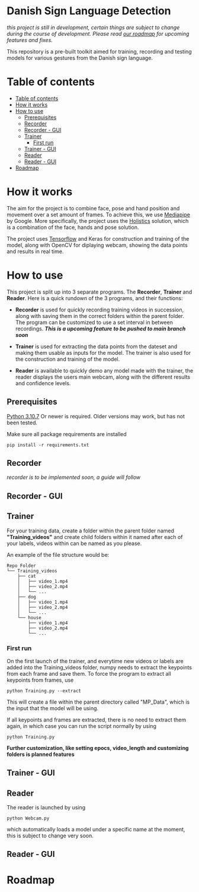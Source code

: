 
  

# Danish Sign Language Detection
*this project is still in development, certain things are subject to change during the course of development. Please read [our roadmap](#roadmap) for upcoming features and fixes.*
  
  

This repository is a pre-built toolkit aimed for training, recording and testing models for various gestures from the Danish sign language.

# Table of contents
- [Table of contents](#table-of-contents)
- [How it works](#how-it-works)
- [How to use](#how-to-use)
  * [Prerequisites](#prerequisites)
  * [Recorder](#recorder)
  * [Recorder - GUI](#recorder---gui)
  * [Trainer](#trainer)
    + [First run](#first-run)
  * [Trainer - GUI](#trainer---gui)
  * [Reader](#reader)
  * [Reader - GUI](#reader---gui)
- [Roadmap](#roadmap)


  
  
  

# How it works

The aim for the project is to combine face, pose and hand position and movement over a set amount of frames. To achieve this, we use [Mediapipe](https://google.github.io/mediapipe/) by Google. More specifically, the project uses the [Holistics](https://google.github.io/mediapipe/solutions/holistic) solution, which is a combination of the face, hands and pose solution.

The project uses [Tensorflow](https://www.tensorflow.org/) and Keras for construction and training of the model, along with OpenCV for diplaying webcam, showing the data points and results in real time.

  

# How to use

This project is split up into 3 separate programs. The **Recorder**, **Trainer** and **Reader**. Here is a quick rundown of the 3 programs, and their functions:

  

- **Recorder** is used for quickly recording training videos in succession, along with saving them in the correct folders within the parent folder. The program can be customized to use a set interval in between recordings. ***This is a upcoming feature to be pushed to main branch soon***

  

- **Trainer** is used for extracting the data points from the dateset and making them usable as inputs for the model. The trainer is also used for the construction and training of the model.

- **Reader** is available to quickly demo any model made with the trainer, the reader displays the users main webcam, along with the different results and confidence levels.

## Prerequisites
[Python 3.10.7](https://www.python.org/downloads/) Or newer is required. Older versions may work, but has not been tested.

Make sure all package requirements are installed
```
pip install -r requirements.txt
```

## Recorder
*recorder is to be implemented soon, a guide will follow*

## Recorder - GUI

## Trainer
For your training data, create a folder within the parent folder named **"Training_videos"** and create child folders within it named after each of your labels, videos within can be named as you please.

An example of the file structure would be:
```
Repo Folder
└── Training_videos
    ├── cat
    │   ├── video_1.mp4
    │   ├── video_2.mp4
    │   └── ...
    ├── dog
    │   ├── video_1.mp4
    │   ├── video_2.mp4
    │   └── ...
    └── house
        ├── video_1.mp4
        ├── video_2.mp4
        └── ...
```

### First run
On the first launch of the trainer, and everytime new videos or labels are added into the Training_videos folder, numpy needs to extract the keypoints from each frame and save them. To force the program to extract all keypoints from frames, use
```
python Training.py --extract
```
This will create a file within the parent directory called "MP_Data", which is the input that the model will be using.

If all keypoints and frames are extracted, there is no need to extract them again, in which case you can run the script normally by using

```
python Training.py
```

**Further customization, like setting epocs, video_length and customizing folders is planned features**

## Trainer - GUI

## Reader
The reader is launched by using
```
python Webcam.py
```

which automatically loads a model under a specific name at the moment, this is subject to change very soon.

## Reader - GUI

# Roadmap
